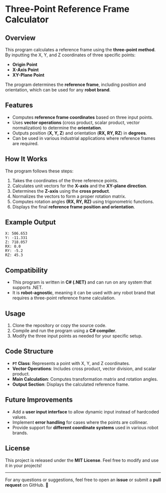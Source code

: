 # Three-Point Reference Frame Calculator

## Overview
This program calculates a reference frame using the **three-point method**. By inputting the X, Y, and Z coordinates of three specific points:

- **Origin Point**
- **X-Axis Point**
- **XY-Plane Point**

The program determines the **reference frame**, including position and orientation, which can be used for any **robot brand**.

## Features
- Computes **reference frame coordinates** based on three input points.
- Uses **vector operations** (cross product, scalar product, vector normalization) to determine the **orientation**.
- Outputs position (**X, Y, Z**) and orientation (**RX, RY, RZ**) in **degrees**.
- Can be used in various industrial applications where reference frames are required.

## How It Works
The program follows these steps:
1. Takes the coordinates of the three reference points.
2. Calculates unit vectors for the **X-axis** and the **XY-plane direction**.
3. Determines the **Z-axis** using the **cross product**.
4. Normalizes the vectors to form a proper rotation matrix.
5. Computes rotation angles **(RX, RY, RZ)** using trigonometric functions.
6. Displays the final **reference frame position and orientation**.

## Example Output
```plaintext
X: 506.653
Y: -11.331
Z: 718.057
RX: 0.0
RY: -5.2
RZ: 45.3
```

## Compatibility
- This program is written in **C# (.NET)** and can run on any system that supports .NET.
- It is **robot-agnostic**, meaning it can be used with any robot brand that requires a three-point reference frame calculation.

## Usage
1. Clone the repository or copy the source code.
2. Compile and run the program using a **C# compiler**.
3. Modify the three input points as needed for your specific setup.

## Code Structure
- **`PT` Class**: Represents a point with X, Y, and Z coordinates.
- **Vector Operations**: Includes cross product, vector division, and scalar product.
- **Main Calculation**: Computes transformation matrix and rotation angles.
- **Output Section**: Displays the calculated reference frame.

## Future Improvements
- Add a **user input interface** to allow dynamic input instead of hardcoded values.
- Implement **error handling** for cases where the points are collinear.
- Provide support for **different coordinate systems** used in various robot brands.

## License
This project is released under the **MIT License**. Feel free to modify and use it in your projects!

---
For any questions or suggestions, feel free to open an **issue** or submit a **pull request** on GitHub. 🚀

